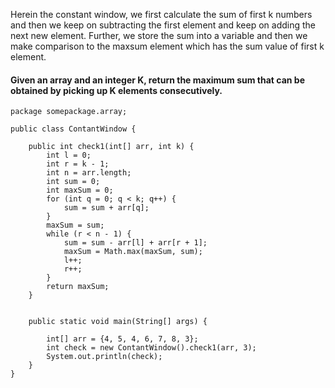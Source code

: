 Herein the constant window, we first calculate the sum of first k numbers and then we keep on subtracting the first element and keep on adding the next new element. Further, we store the sum into a variable and
then we make comparison to the maxsum element which has the sum value of first k element. 
#### Given an array and an integer K, return the maximum sum that can be obtained by picking up K elements consecutively.
```
package somepackage.array;

public class ContantWindow {

    public int check1(int[] arr, int k) {
        int l = 0;
        int r = k - 1;
        int n = arr.length;
        int sum = 0;
        int maxSum = 0;
        for (int q = 0; q < k; q++) {
            sum = sum + arr[q];
        }
        maxSum = sum;
        while (r < n - 1) {
            sum = sum - arr[l] + arr[r + 1];
            maxSum = Math.max(maxSum, sum);
            l++;
            r++;
        }
        return maxSum;
    }
 

    public static void main(String[] args) {

        int[] arr = {4, 5, 4, 6, 7, 8, 3};
        int check = new ContantWindow().check1(arr, 3);
        System.out.println(check);
    }
}

```

